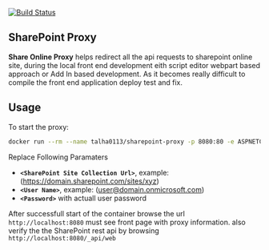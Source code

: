 [![Build Status](https://dev.azure.com/talha0113/Open%20Source/_apis/build/status/SharePoint-Proxy?branchName=master)](https://dev.azure.com/talha0113/Open%20Source/_build/latest?definitionId=44&branchName=master)

## SharePoint Proxy 

**Share Online Proxy** helps redirect all the api requests to sharepoint online site, during the local front end development eith script editor webpart based approach or Add In based development. As it becomes really difficult to compile the front end application deploy test and fix.

## Usage

To start the proxy:
```sh
docker run --rm --name talha0113/sharepoint-proxy -p 8080:80 -e ASPNETCORE_ENVIRONMENT='Production' -e ProxySetting:BaseUrl='<SharePoint Site Collection Url>' -e ProxySetting:UserName='<User Name>' -e ProxySetting:Password='<Password>' -i sharepoint-proxy
```
Replace Following Paramaters
 - **`<SharePoint Site Collection Url>`**, example: (https://domain.sharepoint.com/sites/xyz)
 - **`<User Name>`**, example: (user@domain.onmicrosoft.com)
 - **`<Password>`** with actuall user password

After successfull start of the container browse the url `http://localhost:8080` must see front page with proxy information. also verify the the SharePoint rest api by browsing `http://localhost:8080/_api/web`
